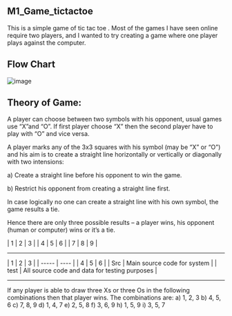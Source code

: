 ## M1_Game_tictactoe
This is a simple game of tic tac toe . Most of the games I have seen online require two players, and I wanted to try creating a game where one player plays against the computer.

## Flow Chart
![image](https://user-images.githubusercontent.com/67543660/142911477-f821cb9f-6c15-4ee7-8871-14f96b7b14b6.png)

## Theory of Game:

A player can choose between two symbols with his opponent, usual games
use “X”and “O”. If first player choose “X” then the second player have to
play with “O” and vice versa.


A player marks any of the 3x3 squares with his symbol (may be “X” or “O”)
and his aim is to create a straight line horizontally or vertically or diagonally
with two intensions:

a) Create a straight line before his opponent to win the game.

b) Restrict his opponent from creating a straight line first.

In case logically no one can create a straight line with his own symbol, the
game results a tie.

Hence there are only three possible results – a player wins, his opponent
(human or computer) wins or it’s a tie. 

|  1  |  2  |  3  |
|  4  |  5  |  6  |
|  7  |  8  |  9  |
*****************************
| 1 | 2 | 3 |
| ----- | ---- |
| 4 | 5 | 6 |
| Src | Main source code for system |
| test | All source code and data for testing purposes |
*********************************************************

If any player is able to draw three Xs or three Os in the following
combinations then that player wins. The combinations are:
 a) 1, 2, 3 b) 4, 5, 6
 c) 7, 8, 9 d) 1, 4, 7
 e) 2, 5, 8 f) 3, 6, 9
 h) 1, 5, 9 i) 3, 5, 7 
